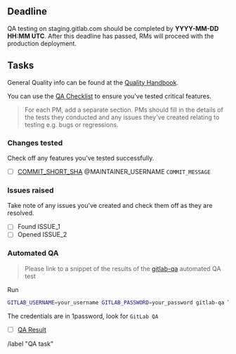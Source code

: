 <!--
# Read me first!

An RM will create this issue once a staging deploy is completed,
please use the "RC1 QA Task" template if the deployed version was the first release candidate of
a new major version.

An RM should create the ["Changes tested" task list](#changes-tested) to mention the maintainers responsible for each commit since the last release so they can delegate testing.

You can use the following oneliner to get started, but you will need to mention the maintainers manually until there is a tool for this. ```git log PREVIOUS_TAG-ee..LATEST_TAG-ee --pretty=format:"- [ ] [%h](https://gitlab.com/gitlab-org/gitlab-ee/commit/%h) @%aN \`%s\`"```

The [deadline](#deadline) should be set to **12** hours after the completion of the deploy.

`RELEASE_VERSION` can be an RC as well. eg. `10.4.0.rc1`, `10.4.0`, `10.4.1`.

Set the issue title to: `YYYY-MM-DD: RELEASE_VERSION QA task`

**Set the issue as confidential if this is a security release**
-->

## Deadline

QA testing on staging.gitlab.com should be completed by **YYYY-MM-DD HH:MM UTC**.
After this deadline has passed, RMs will proceed with the production deployment.

## Tasks

General Quality info can be found at the [Quality Handbook](https://about.gitlab.com/handbook/quality/).

You can use the [QA Checklist](https://gitlab.com/gitlab-org/release/docs/blob/master/general/qa-checklist.md)
to ensure you've tested critical features.

> For each PM, add a separate section. PMs should fill in the details of the
tests they conducted and any issues they've created relating to testing e.g. bugs or regressions.

### Changes tested

Check off any features you've tested successfully.

- [ ] [COMMIT_SHORT_SHA](LINK_TO_COMMIT) @MAINTAINER_USERNAME `COMMIT_MESSAGE`

### Issues raised

Take note of any issues you've created and check them off as they are resolved.

- [ ] Found ISSUE_1
- [ ] Opened ISSUE_2

### Automated QA

> Please link to a snippet of the results of the [gitlab-qa](https://gitlab.com/gitlab-org/gitlab-qa) automated QA test

Run

```sh
GITLAB_USERNAME=your_username GITLAB_PASSWORD=your_password gitlab-qa Test::Instance::Any EE latest https://staging.gitlab.com
```

The credentials are in 1password, look for `GitLab QA`

- [ ] [QA Result](LINK_TO_SNIPPET)

/label "QA task"

